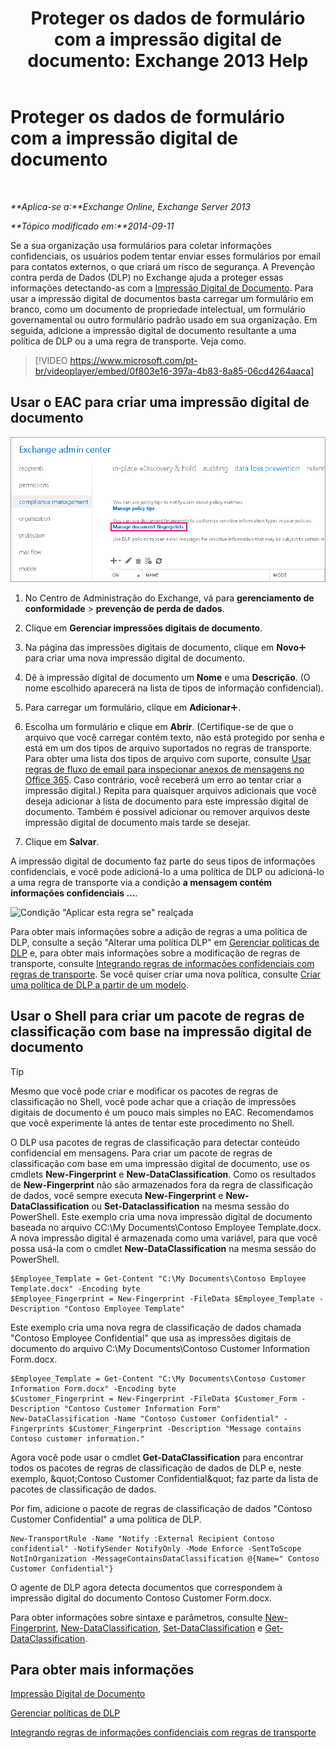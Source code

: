 ﻿---
title: 'Proteger os dados de formulário com a impressão digital de documento: Exchange 2013 Help'
TOCTitle: Proteger os dados de formulário com a impressão digital de documento
ms:assetid: 110c839b-7693-42f6-aa5d-58ce64f4c357
ms:mtpsurl: https://technet.microsoft.com/pt-br/library/Dn635175(v=EXCHG.150)
ms:contentKeyID: 61203500
ms.date: 05/22/2018
mtps_version: v=EXCHG.150
ms.translationtype: MT
---

# Proteger os dados de formulário com a impressão digital de documento

 

_**Aplica-se a:**Exchange Online, Exchange Server 2013_

_**Tópico modificado em:**2014-09-11_

Se a sua organização usa formulários para coletar informações confidenciais, os usuários podem tentar enviar esses formulários por email para contatos externos, o que criará um risco de segurança. A Prevenção contra perda de Dados (DLP) no Exchange ajuda a proteger essas informações detectando-as com a [Impressão Digital de Documento](overview-of-document-fingerprinting-in-exchange.md). Para usar a impressão digital de documentos basta carregar um formulário em branco, como um documento de propriedade intelectual, um formulário governamental ou outro formulário padrão usado em sua organização. Em seguida, adicione a impressão digital de documento resultante a uma política de DLP ou a uma regra de transporte. Veja como.

> [!VIDEO https://www.microsoft.com/pt-br/videoplayer/embed/0f803e16-397a-4b83-8a85-06cd4264aaca]

## Usar o EAC para criar uma impressão digital de documento

![Caminho para Impressão Digital de Documento na EAT realçada](images/Dn635175.e8562ea7-40ba-4feb-adde-2e81f029fcda(EXCHG.150).png "Caminho para Impressão Digital de Documento na EAT realçada")

1.  No Centro de Administração do Exchange, vá para **gerenciamento de conformidade** \> **prevenção de perda de dados**.

2.  Clique em **Gerenciar impressões digitais de documento**.

3.  Na página das impressões digitais de documento, clique em **Novo**![Ícone Adicionar](images/JJ218640.c1e75329-d6d7-4073-a27d-498590bbb558(EXCHG.150).gif "Ícone Adicionar") para criar uma nova impressão digital de documento.

4.  Dê à impressão digital de documento um **Nome** e uma **Descrição**. (O nome escolhido aparecerá na lista de tipos de informação confidencial).

5.  Para carregar um formulário, clique em **Adicionar**![Ícone Adicionar](images/JJ218640.c1e75329-d6d7-4073-a27d-498590bbb558(EXCHG.150).gif "Ícone Adicionar").

6.  Escolha um formulário e clique em **Abrir**. (Certifique-se de que o arquivo que você carregar contém texto, não está protegido por senha e está em um dos tipos de arquivo suportados no regras de transporte. Para obter uma lista dos tipos de arquivo com suporte, consulte [Usar regras de fluxo de email para inspecionar anexos de mensagens no Office 365](https://technet.microsoft.com/pt-br/library/jj919236\(v=exchg.150\)). Caso contrário, você receberá um erro ao tentar criar a impressão digital.) Repita para quaisquer arquivos adicionais que você deseja adicionar à lista de documento para este impressão digital de documento. Também é possível adicionar ou remover arquivos deste impressão digital de documento mais tarde se desejar.

7.  Clique em **Salvar**.

A impressão digital de documento faz parte do seus tipos de informações confidenciais, e você pode adicioná-lo a uma política de DLP ou adicioná-lo a uma regra de transporte via a condição **a mensagem contém informações confidenciais …**.

![Condição "Aplicar esta regra se" realçada](images/Dn635175.9355a513-a790-48eb-a61b-575ba2ecdfa6(EXCHG.150).png "Condição \"Aplicar esta regra se\" realçada")

Para obter mais informações sobre a adição de regras a uma política de DLP, consulte a seção "Alterar uma política DLP" em [Gerenciar políticas de DLP](manage-dlp-policies-exchange-2013-help.md) e, para obter mais informações sobre a modificação de regras de transporte, consulte [Integrando regras de informações confidenciais com regras de transporte](integrating-sensitive-information-rules-with-transport-rules-exchange-2013-help.md). Se você quiser criar uma nova política, consulte [Criar uma política de DLP a partir de um modelo](how-to-new-dlp-data-loss-prevention-policy-template.md).

## Usar o Shell para criar um pacote de regras de classificação com base na impressão digital de documento


> [!TIP]
> Mesmo que você pode criar e modificar os pacotes de regras de classificação no Shell, você pode achar que a criação de impressões digitais de documento é um pouco mais simples no EAC. Recomendamos que você experimente lá antes de tentar este procedimento no Shell.



O DLP usa pacotes de regras de classificação para detectar conteúdo confidencial em mensagens. Para criar um pacote de regras de classificação com base em uma impressão digital de documento, use os cmdlets **New-Fingerprint** e **New-DataClassification**. Como os resultados de **New-Fingerprint** não são armazenados fora da regra de classificação de dados, você sempre executa **New-Fingerprint** e **New-DataClassification** ou **Set-Dataclassification** na mesma sessão do PowerShell. Este exemplo cria uma nova impressão digital de documento baseada no arquivo CC:\\My Documents\\Contoso Employee Template.docx. A nova impressão digital é armazenada como uma variável, para que você possa usá-la com o cmdlet **New-DataClassification** na mesma sessão do PowerShell.

    $Employee_Template = Get-Content "C:\My Documents\Contoso Employee Template.docx" -Encoding byte
    $Employee_Fingerprint = New-Fingerprint -FileData $Employee_Template -Description "Contoso Employee Template"

Este exemplo cria uma nova regra de classificação de dados chamada "Contoso Employee Confidential" que usa as impressões digitais de documento do arquivo C:\\My Documents\\Contoso Customer Information Form.docx.

    $Employee_Template = Get-Content "C:\My Documents\Contoso Customer Information Form.docx" -Encoding byte
    $Customer_Fingerprint = New-Fingerprint -FileData $Customer_Form -Description "Contoso Customer Information Form"
    New-DataClassification -Name "Contoso Customer Confidential" -Fingerprints $Customer_Fingerprint -Description "Message contains Contoso customer information." 

Agora você pode usar o cmdlet **Get-DataClassification** para encontrar todos os pacotes de regras de classificação de dados de DLP e, neste exemplo, \&quot;Contoso Customer Confidential\&quot; faz parte da lista de pacotes de classificação de dados.

Por fim, adicione o pacote de regras de classificação de dados "Contoso Customer Confidential" a uma política de DLP.

    New-TransportRule -Name "Notify :External Recipient Contoso confidential" -NotifySender NotifyOnly -Mode Enforce -SentToScope NotInOrganization -MessageContainsDataClassification @{Name=" Contoso Customer Confidential"}

O agente de DLP agora detecta documentos que correspondem à impressão digital do documento Contoso Customer Form.docx.

Para obter informações sobre sintaxe e parâmetros, consulte [New-Fingerprint](https://technet.microsoft.com/pt-br/library/dn584142\(v=exchg.150\)), [New-DataClassification](https://technet.microsoft.com/pt-br/library/dn584139\(v=exchg.150\)), [Set-DataClassification](https://technet.microsoft.com/pt-br/library/dn584141\(v=exchg.150\)) e [Get-DataClassification](https://technet.microsoft.com/pt-br/library/jj215720\(v=exchg.150\)).

## Para obter mais informações

[Impressão Digital de Documento](overview-of-document-fingerprinting-in-exchange.md)

[Gerenciar políticas de DLP](manage-dlp-policies-exchange-2013-help.md)

[Integrando regras de informações confidenciais com regras de transporte](integrating-sensitive-information-rules-with-transport-rules-exchange-2013-help.md)

